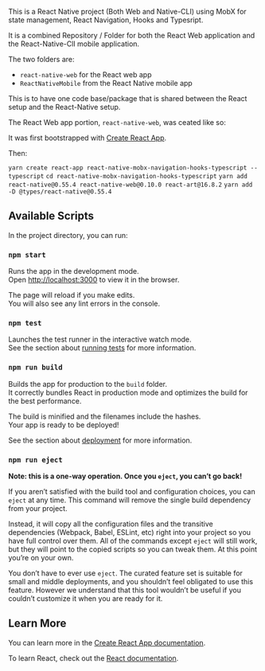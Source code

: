 This is a React Native project (Both Web and Native-CLI) using MobX for state management, React Navigation, Hooks and Typesript.

It is a combined Repository / Folder for both the React Web application and the React-Native-ClI mobile application.

The two folders are: 
- `react-native-web` for the React web app
- `ReactNativeMobile` from the React Native mobile app

This is to have one code base/package that is shared between the React setup and the React-Native setup.



The React Web app portion, `react-native-web`, was ceated like so:

It was first bootstrapped with [Create React App](https://github.com/facebook/create-react-app).  

Then:

`yarn create react-app react-native-mobx-navigation-hooks-typescript --typescript`
`cd react-native-mobx-navigation-hooks-typescript`
`yarn add react-native@0.55.4 react-native-web@0.10.0 react-art@16.8.2`
`yarn add -D @types/react-native@0.55.4`

## Available Scripts

In the project directory, you can run:

### `npm start`

Runs the app in the development mode.<br>
Open [http://localhost:3000](http://localhost:3000) to view it in the browser.

The page will reload if you make edits.<br>
You will also see any lint errors in the console.

### `npm test`

Launches the test runner in the interactive watch mode.<br>
See the section about [running tests](https://facebook.github.io/create-react-app/docs/running-tests) for more information.

### `npm run build`

Builds the app for production to the `build` folder.<br>
It correctly bundles React in production mode and optimizes the build for the best performance.

The build is minified and the filenames include the hashes.<br>
Your app is ready to be deployed!

See the section about [deployment](https://facebook.github.io/create-react-app/docs/deployment) for more information.

### `npm run eject`

**Note: this is a one-way operation. Once you `eject`, you can’t go back!**

If you aren’t satisfied with the build tool and configuration choices, you can `eject` at any time. This command will remove the single build dependency from your project.

Instead, it will copy all the configuration files and the transitive dependencies (Webpack, Babel, ESLint, etc) right into your project so you have full control over them. All of the commands except `eject` will still work, but they will point to the copied scripts so you can tweak them. At this point you’re on your own.

You don’t have to ever use `eject`. The curated feature set is suitable for small and middle deployments, and you shouldn’t feel obligated to use this feature. However we understand that this tool wouldn’t be useful if you couldn’t customize it when you are ready for it.

## Learn More

You can learn more in the [Create React App documentation](https://facebook.github.io/create-react-app/docs/getting-started).

To learn React, check out the [React documentation](https://reactjs.org/).
